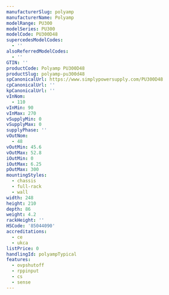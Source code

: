 ```yaml
---
manufacturerSlug: polyamp
manufacturerName: Polyamp
modelRange: PU300
modelSeries: PU300
modelCode: PU300D48
supercedesModelCodes:
  - ''
alsoReferredModelCodes:
  - ''
GTIN: ''
productCode: Polyamp PU300D48
productSlug: polyamp-pu300d48
spCanonicalUrl: https://www.simplypowersupply.com/PU300D48
cpCanonicalUrl: ''
kpCanonicalUrl: ''
vInNom:
  - 110
vInMin: 90
vInMax: 270
vSupplyMin: 0
vSupplyMax: 0
supplyPhase: ''
vOutNom:
  - 48
vOutMin: 45.6
vOutMax: 52.8
iOutMin: 0
iOutMax: 6.25
pOutMax: 300
mountingStyles:
  - chassis
  - full-rack
  - wall
width: 248
height: 210
depth: 86
weight: 4.2
rackHeight: ''
HSCode: '85044090'
accreditations:
  - ce
  - ukca
listPrice: 0
handlingId: polyampTypical
features:
  - ovpshutoff
  - rppinput
  - cs
  - sense
---
```

